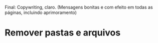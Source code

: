 <!-- # [ ] - Colocar data de aniversário no person.py -->
<!-- # [ ] - Colocar dados do person.py no database -->
<!-- Limitar o número de caracteres da senha e nome de usuário -->
<!-- Ir para a área de Search -->
<!-- Atualizar variáveis em português -->
<!-- Resolver o problema dos caracteres especiais -->


































Final: Copywriting, claro. (Mensagens bonitas e com efeito em todas as páginas, incluindo aprimoramento)










# Remover pastas e arquivos
<!-- pasta = 'teste'
try:
    os.rmdir(pasta)
    print(f"Pasta '{pasta}' removida com sucesso.")
except:
    pass

---

arquivo = 'teste.txt'
try:
    os.remove(arquivo)
    print(f"Arquivo '{arquivo}' removido com sucesso.")
except:
    pass -->
